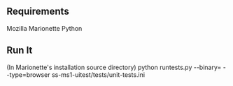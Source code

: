 ## Requirements

Mozilla Marionette
Python

## Run It

(In Marionette's installation source directory)
  python runtests.py --binary=<firefox bin path> --type=browser ss-ms1-uitest/tests/unit-tests.ini
